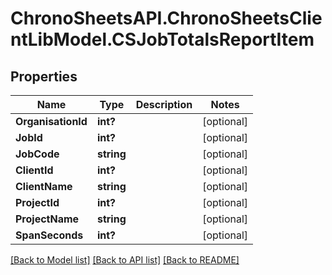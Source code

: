 # ChronoSheetsAPI.ChronoSheetsClientLibModel.CSJobTotalsReportItem
## Properties

Name | Type | Description | Notes
------------ | ------------- | ------------- | -------------
**OrganisationId** | **int?** |  | [optional] 
**JobId** | **int?** |  | [optional] 
**JobCode** | **string** |  | [optional] 
**ClientId** | **int?** |  | [optional] 
**ClientName** | **string** |  | [optional] 
**ProjectId** | **int?** |  | [optional] 
**ProjectName** | **string** |  | [optional] 
**SpanSeconds** | **int?** |  | [optional] 

[[Back to Model list]](../README.md#documentation-for-models) [[Back to API list]](../README.md#documentation-for-api-endpoints) [[Back to README]](../README.md)

